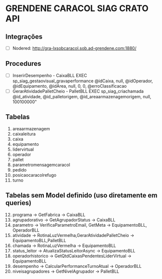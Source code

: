 # GRENDENE CARACOL SIAG CRATO API

## Integrações
- [ ] Nodered: http://gra-lxsobcaracol.sob.ad-grendene.com:1880/

## Procedures
- [ ] InserirDesempenho - CaixaBLL
EXEC sp_siag_gestaovisual_gravaperformance @idCaixa, null, @idOperador, @idEquipamento, @idArea, null, 0, 0, @erroClassificacao
- [ ] GerarAtividadePalletCheio - PalletBLL
EXEC sp_siag_criachamada @id_atividade, @id_palletorigem, @id_areaarmazenagemorigem, null, 100100000"

## Tabelas
1. areaarmazenagem
2. caixaleitura
3. caixa
4. equipamento
5. lidervirtual
6. operador
7. pallet
8. parametromensagemcaracol
9. pedido
10. posicaocaracolrefugo
11. turno
## Tabelas sem Model definido (uso diretamente em queries)
12. programa -> GetFabrica -> CaixaBLL
13. agrupadorativo -> GetAgrupadorStatus -> CaixaBLL
14. parametro -> VerificaParametroEmail, GetMeta -> EquipamentoBLL, OperadorBLL
15. atividade -> RotinaLuzVermelha,GerarAtividadePalletCheio -> EquipamentoBLL,PalletBLL
16. chamada -> RotinaLuzVermelha -> EquipamentoBLL
17. status_leitor -> AtualizaStatusLeitorAsync -> EquipamentoBLL
18. operadorhistorico -> GetQtdCaixasPendentesLiderVirtual -> EquipamentoBLL
19. desempenho -> CalcularPerformanceTurnoAtual -> OperadorBLL
20. niveisagrupadores -> GetNivelAgrupador -> PalletBLL

